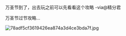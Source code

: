万圣节到了，出去玩之前可以先看看这个攻略 -via@精分君

万圣节过节攻略...

![78adf5cf3619426ea874a3d4ce3bda7f.jpg](https://wxlzmt.github.io/cdn1/ext/qw/groups/30112/78adf5cf3619426ea874a3d4ce3bda7f.jpg)
